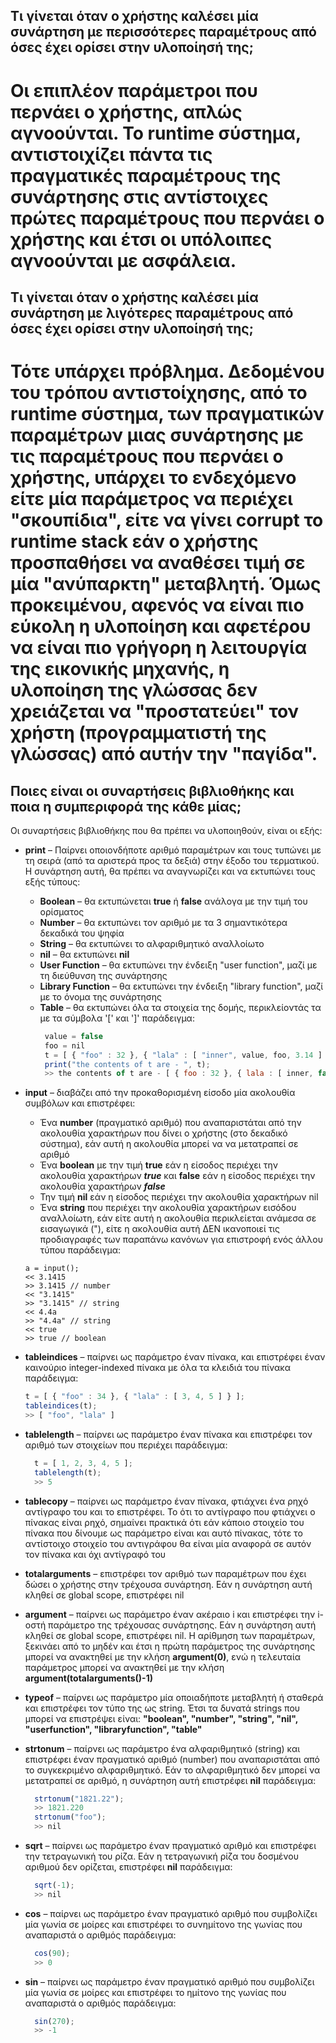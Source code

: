 Τι γίνεται όταν ο χρήστης καλέσει μία συνάρτηση με περισσότερες παραμέτρους από όσες έχει ορίσει στην υλοποίησή της;
-------------------------
Οι επιπλέον παράμετροι που περνάει ο χρήστης, απλώς αγνοούνται. Το runtime σύστημα, αντιστοιχίζει πάντα τις πραγματικές παραμέτρους της συνάρτησης στις αντίστοιχες πρώτες παραμέτρους που περνάει ο χρήστης και έτσι οι υπόλοιπες αγνοούνται με ασφάλεια.
=========================
Τι γίνεται όταν ο χρήστης καλέσει μία συνάρτηση με λιγότερες παραμέτρους από όσες έχει ορίσει στην υλοποίησή της;
-------------------------
Τότε υπάρχει πρόβλημα. Δεδομένου του τρόπου αντιστοίχησης, από το runtime σύστημα, των πραγματικών παραμέτρων μιας συνάρτησης με τις παραμέτρους που περνάει ο χρήστης, υπάρχει το ενδεχόμενο είτε μία παράμετρος να περιέχει "σκουπίδια", είτε να γίνει corrupt το runtime stack εάν ο χρήστης προσπαθήσει να αναθέσει τιμή σε μία "ανύπαρκτη" μεταβλητή. Όμως προκειμένου, αφενός να είναι πιο εύκολη η υλοποίηση και αφετέρου να είναι πιο γρήγορη η λειτουργία της εικονικής μηχανής, η υλοποίηση της γλώσσας δεν χρειάζεται να "προστατεύει" τον χρήστη (προγραμματιστή της γλώσσας) από αυτήν την "παγίδα".
=========================
Ποιες είναι οι συναρτήσεις βιβλιοθήκης και ποια η συμπεριφορά της κάθε μίας;
-------------------------
Οι συναρτήσεις βιβλιοθήκης που θα πρέπει να υλοποιηθούν, είναι οι εξής:
* **print** – Παίρνει οποιονδήποτε αριθμό παραμέτρων και τους τυπώνει με τη σειρά (από τα αριστερά προς τα δεξιά) στην έξοδο του τερματικού. Η συνάρτηση αυτή, θα πρέπει να αναγνωρίζει και να εκτυπώνει τους εξής τύπους:
    * **Boolean** – θα εκτυπώνεται **true** ή **false** ανάλογα με την τιμή του ορίσματος
    * **Number** – θα εκτυπώνει τον αριθμό με τα 3 σημαντικότερα δεκαδικά του ψηφία
    * **String** – θα εκτυπώνει το αλφαριθμητικό αναλλοίωτο
    * **nil** – θα εκτυπώνει **nil**
    * **User Function** – θα εκτυπώνει την ένδειξη "user function", μαζί με τη διεύθυνση της συνάρτησης
    * **Library Function** – θα εκτυπώνει την ένδειξη "library function", μαζί με το όνομα της συνάρτησης
    * **Table** – θα εκτυπώνει όλα τα στοιχεία της δομής, περικλείοντάς τα με τα σύμβολα '[' και ']'
      παράδειγμα:
       ```javascript
        value = false
        foo = nil
        t = [ { "foo" : 32 }, { "lala" : [ "inner", value, foo, 3.14 ] } ];
        print("the contents of t are - ", t);
        >> the contents of t are - [ { foo : 32 }, { lala : [ inner, false, nil, 3.140 ] }
        ```
* **input** – διαβάζει από την προκαθορισμένη είσοδο μία ακολουθία συμβόλων και επιστρέφει:
    *  Ένα **number** (πραγματικό αριθμό) που αναπαριστάται από την ακολουθία χαρακτήρων που δίνει ο χρήστης (στο δεκαδικό σύστημα), εάν αυτή η ακολουθία μπορεί να να μετατραπεί σε αριθμό
    *  Ένα **boolean** με την τιμή **true** εάν η είσοδος περιέχει την ακολουθία χαρακτήρων ***true*** και **false** εάν η είσοδος περιέχει την ακολουθία χαρακτήρων ***false***
    *  Την τιμή **nil** εάν η είσοδος περιέχει την ακολουθία χαρακτήρων nil
    *  Ένα **string** που περιέχει την ακολουθία χαρακτήρων εισόδου αναλλοίωτη, εάν είτε αυτή η ακολουθία περικλείεται ανάμεσα σε εισαγωγικά ("), είτε η ακολουθία αυτή ΔΕΝ ικανοποιεί τις προδιαγραφές των παραπάνω κανόνων για επιστροφή ενός άλλου τύπου
       παράδειγμα:
    ```
    a = input();
    << 3.1415
    >> 3.1415 // number
    << "3.1415"
    >> "3.1415" // string
    << 4.4a
    >> "4.4a" // string
    << true
    >> true // boolean
    ```
* **tableindices** – παίρνει ως παράμετρο έναν πίνακα, και επιστρέφει έναν καινούριο integer-indexed πίνακα με όλα τα κλειδιά του πίνακα
  παράδειγμα:
    ```javascript
    t = [ { "foo" : 34 }, { "lala" : [ 3, 4, 5 ] } ];
    tableindices(t);
    >> [ "foo", "lala" ]
    ```

* **tablelength** – παίρνει ως παράμετρο έναν πίνακα και επιστρέφει τον αριθμό των στοιχείων που περιέχει
  παράδειγμα:
  ```javascript
    t = [ 1, 2, 3, 4, 5 ];
    tablelength(t);
    >> 5
  ```
* **tablecopy** – παίρνει ως παράμετρο έναν πίνακα, φτιάχνει ένα ρηχό αντίγραφο του και το επιστρέφει. Το ότι το αντίγραφο που φτιάχνει ο πίνακας είναι ρηχό, σημαίνει πρακτικά ότι εάν κάποιο στοιχείο του πίνακα που δίνουμε ως παράμετρο είναι και αυτό πίνακας, τότε το αντίστοιχο στοιχείο του αντιγράφου θα είναι μία αναφορά σε αυτόν τον πίνακα και όχι αντίγραφό του
* **totalarguments** – επιστρέφει τον αριθμό των παραμέτρων που έχει δώσει ο χρήστης στην τρέχουσα συνάρτηση. Εάν η συνάρτηση αυτή κληθεί σε global scope, επιστρέφει nil
* **argument** – παίρνει ως παράμετρο έναν ακέραιο i και επιστρέφει την i-οστή παράμετρο της τρέχουσας συνάρτησης. Εάν η συνάρτηση αυτή κληθεί σε global scope, επιστρέφει nil. Η αρίθμηση των παραμέτρων, ξεκινάει από το μηδέν και έτσι η πρώτη παράμετρος της συνάρτησης μπορεί να ανακτηθεί με την κλήση **argument(0)**, ενώ η τελευταία παράμετρος μπορεί να ανακτηθεί με την κλήση **argument(totalarguments()-1)**
* **typeof** – παίρνει ως παράμετρο μία οποιαδήποτε μεταβλητή ή σταθερά και επιστρέφει τον τύπο της ως string. Έτσι τα δυνατά strings που μπορεί να επιστρέψει είναι:
**"boolean", "number", "string", "nil", "userfunction", "libraryfunction", "table"**
* **strtonum** – παίρνει ως παράμετρο ένα αλφαριθμητικό (string) και επιστρέφει έναν πραγματικό αριθμό (number) που αναπαριστάται από το συγκεκριμένο αλφαριθμητικό. Εάν το αλφαριθμητικό δεν μπορεί να μετατραπεί σε αριθμό, η συνάρτηση αυτή επιστρέφει **nil**
  παράδειγμα:
  ```javascript
    strtonum("1821.22");
    >> 1821.220
    strtonum("foo");
    >> nil
  ```
* **sqrt** – παίρνει ως παράμετρο έναν πραγματικό αριθμό και επιστρέφει την τετραγωνική του ρίζα. Εάν η τετραγωνική ρίζα του δοσμένου αριθμού δεν ορίζεται, επιστρέφει **nil**
  παράδειγμα:
  ```javascript
    sqrt(-1);
    >> nil
  ```
* **cos** – παίρνει ως παράμετρο έναν πραγματικό αριθμό που συμβολίζει μία γωνία σε μοίρες και επιστρέφει το συνημίτονο της γωνίας που αναπαριστά ο αριθμός
  παράδειγμα:
  ```javascript
    cos(90);
    >> 0
  ```
* **sin** – παίρνει ως παράμετρο έναν πραγματικό αριθμό που συμβολίζει μία γωνία σε μοίρες και επιστρέφει το ημίτονο της γωνίας που αναπαριστά ο αριθμός
  παράδειγμα:
  ```javascript
    sin(270);
    >> -1
  ```